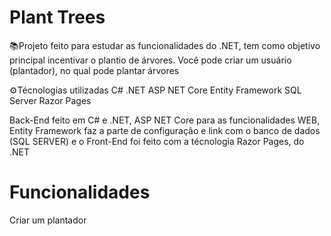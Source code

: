 # Plant Trees

 :books:Projeto feito para estudar as funcionalidades do .NET, tem como objetivo principal incentivar o plantio de árvores. Você pode criar um usuário (plantador), no qual pode plantar árvores

⚙️Técnologias utilizadas
C#
.NET
ASP NET Core
Entity Framework
SQL Server
Razor Pages

Back-End feito em C# e .NET, ASP NET Core para as funcionalidades WEB, Entity Framework faz a parte de configuração e link com o banco de dados (SQL SERVER) e o Front-End foi feito com a técnologia Razor Pages, do .NET

# Funcionalidades

Criar um plantador



